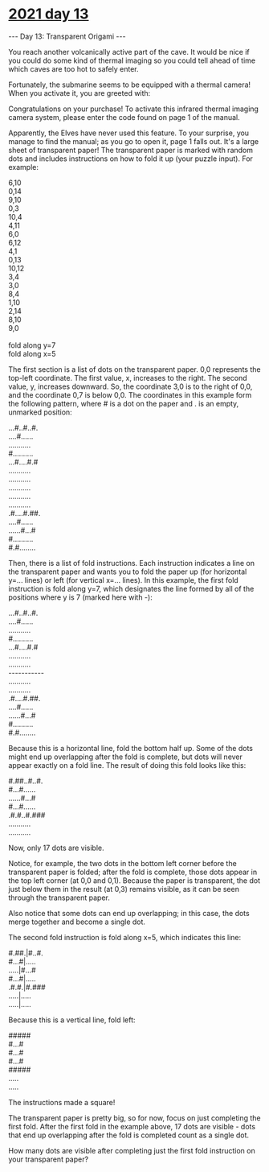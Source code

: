 # [2021 day 13](https://adventofcode.com/2021/day/13)

--- Day 13: Transparent Origami ---

You reach another volcanically active part of the cave. It would be nice if you could do some kind of thermal imaging so you could tell ahead of time which caves are too hot to safely enter.



Fortunately, the submarine seems to be equipped with a thermal camera! When you activate it, you are greeted with:



Congratulations on your purchase! To activate this infrared thermal imaging\
camera system, please enter the code found on page 1 of the manual.



Apparently, the Elves have never used this feature. To your surprise, you manage to find the manual; as you go to open it, page 1 falls out. It's a large sheet of transparent paper! The transparent paper is marked with random dots and includes instructions on how to fold it up (your puzzle input). For example:



6,10\
0,14\
9,10\
0,3\
10,4\
4,11\
6,0\
6,12\
4,1\
0,13\
10,12\
3,4\
3,0\
8,4\
1,10\
2,14\
8,10\
9,0\
\
fold along y=7\
fold along x=5



The first section is a list of dots on the transparent paper. 0,0 represents the top-left coordinate.  The first value, x, increases to the right.  The second value, y, increases downward.  So, the coordinate 3,0 is to the right of 0,0, and the coordinate 0,7 is below 0,0. The coordinates in this example form the following pattern, where # is a dot on the paper and . is an empty, unmarked position:



...#..#..#.\
....#......\
...........\
#..........\
...#....#.#\
...........\
...........\
...........\
...........\
...........\
.#....#.##.\
....#......\
......#...#\
#..........\
#.#........



Then, there is a list of fold instructions. Each instruction indicates a line on the transparent paper and wants you to fold the paper up (for horizontal y=... lines) or left (for vertical x=... lines). In this example, the first fold instruction is fold along y=7, which designates the line formed by all of the positions where y is 7 (marked here with -):



...#..#..#.\
....#......\
...........\
#..........\
...#....#.#\
...........\
...........\
-----------\
...........\
...........\
.#....#.##.\
....#......\
......#...#\
#..........\
#.#........



Because this is a horizontal line, fold the bottom half up. Some of the dots might end up overlapping after the fold is complete, but dots will never appear exactly on a fold line. The result of doing this fold looks like this:



#.##..#..#.\
#...#......\
......#...#\
#...#......\
.#.#..#.###\
...........\
...........



Now, only 17 dots are visible.



Notice, for example, the two dots in the bottom left corner before the transparent paper is folded; after the fold is complete, those dots appear in the top left corner (at 0,0 and 0,1). Because the paper is transparent, the dot just below them in the result (at 0,3) remains visible, as it can be seen through the transparent paper.



Also notice that some dots can end up overlapping; in this case, the dots merge together and become a single dot.



The second fold instruction is fold along x=5, which indicates this line:



#.##.|#..#.\
#...#|.....\
.....|#...#\
#...#|.....\
.#.#.|#.###\
.....|.....\
.....|.....



Because this is a vertical line, fold left:



#####\
#...#\
#...#\
#...#\
#####\
.....\
.....



The instructions made a square!



The transparent paper is pretty big, so for now, focus on just completing the first fold. After the first fold in the example above, 17 dots are visible - dots that end up overlapping after the fold is completed count as a single dot.



How many dots are visible after completing just the first fold instruction on your transparent paper?



